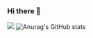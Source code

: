 ### Hi there 👋

<!--
**cCcode02/cCcode02** is a ✨ _special_ ✨ repository because its `README.md` (this file) appears on your GitHub profile.

Here are some ideas to get you started:

- 🔭 I’m currently working on ...
- 🌱 I’m currently learning ...
- 👯 I’m looking to collaborate on ...
- 🤔 I’m looking for help with ...
- 💬 Ask me about ...
- 📫 How to reach me: ...
- 😄 Pronouns: ...
- ⚡ Fun fact: ...
-->
<a href="https://blog.naver.com/boil_jeong20719" target="_blank"><img src="https://img.shields.io/badge/BLOG-000000?style=flat-square&logo=Naver&logoColor=FFFFFF"/></a>
![Anurag's GitHub stats](https://github-readme-stats.vercel.app/api?username=cCcode02&show_icons=true&theme=radical)
